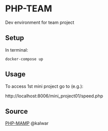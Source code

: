 # PHP-TEAM

Dev environment for team project

## Setup

In terminal:

```
docker-compose up
```

## Usage

To access 1st mini project go to (e.g.):

http://localhost:8006/mini_project01/speed.php

## Source

[PHP-MAMP](https://github.com/kalwar/PHP-MAMP) @kalwar
